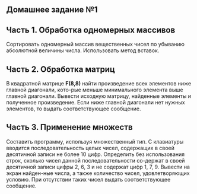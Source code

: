 ## Домашнее задание №1

## Часть 1. Обработка одномерных массивов
Сортировать одномерный массив вещественных чисел по убыванию абсолютной величины числа. Использовать метод вставок.

## Часть 2. Обработка матриц
В квадратной матрице **F(8,8)** найти произведение всех элементов ниже главной диагонали, кото-рые меньше минимального элемента выше главной диагонали. Вывести исходную матрицу, найденные элементы и полученное произведение. Если ниже главной диагонали нет нужных элементов, то выдать соответствующее сообщение.

## Часть 3. Применение множеств
Составить программу, используя множественный тип.
С клавиатуры вводится последовательность целых чисел, содержащих в своей десятичной записи не более 10 цифр. Определить без использования строк, сколько чисел данной последовательности со-держат в своей десятичной записи цифры 2, 6, 3 и не содержат цифр 1, 7, 9. Вывести на экран найден-ные числа, а также количество чисел, удовлетворяющих условию. При отсутствии таких чисел выдать соответствующее сообщение.
